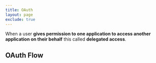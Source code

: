 ```yaml
---
title: OAuth
layout: page
exclude: true
---
```


When a user **gives permission to one application to access another application on their behalf** this called **delegated access**.

## OAuth Flow


<!--stackedit_data:
eyJoaXN0b3J5IjpbMjA1NTE1MDY1MF19
-->